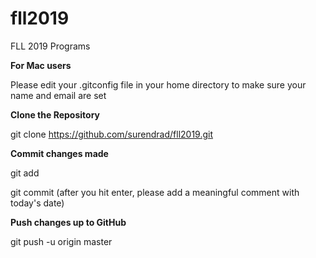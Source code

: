 # fll2019
FLL 2019 Programs

<b>For Mac users</b>

Please edit your .gitconfig file in your home directory to make sure your name and email are set

<b>Clone the Repository</b>

git clone https://github.com/surendrad/fll2019.git

<b>Commit changes made</b>

git add <file name of file changed>

git commit (after you hit enter, please add a meaningful comment with today's date)

<b>Push changes up to GitHub</b>

git push -u origin master


